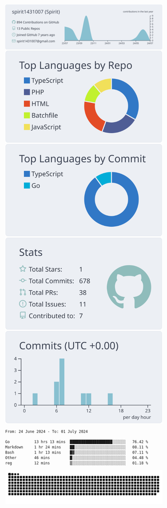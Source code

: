 [![](https://raw.githubusercontent.com/spirit1431007/spirit1431007/master/profile-summary-card-output/nord_bright/0-profile-details.svg)](https://git.io/spiritx)
[![](https://raw.githubusercontent.com/spirit1431007/spirit1431007/master/profile-summary-card-output/nord_bright/1-repos-per-language.svg)](https://git.io/spiritx) [![](https://raw.githubusercontent.com/spirit1431007/spirit1431007/master/profile-summary-card-output/nord_bright/2-most-commit-language.svg)](https://git.io/spiritx)
[![](https://raw.githubusercontent.com/spirit1431007/spirit1431007/master/profile-summary-card-output/nord_bright/3-stats.svg)](https://git.io/spiritx) [![](https://raw.githubusercontent.com/spirit1431007/spirit1431007/master/profile-summary-card-output/nord_bright/4-productive-time.svg)](https://git.io/spiritx)

<!--START_SECTION:waka-->

```txt
From: 24 June 2024 - To: 01 July 2024

Go           13 hrs 13 mins  ███████████████████░░░░░░   76.42 %
Markdown     1 hr 24 mins    ██░░░░░░░░░░░░░░░░░░░░░░░   08.11 %
Bash         1 hr 13 mins    █▓░░░░░░░░░░░░░░░░░░░░░░░   07.11 %
Other        46 mins         █░░░░░░░░░░░░░░░░░░░░░░░░   04.48 %
reg          12 mins         ▒░░░░░░░░░░░░░░░░░░░░░░░░   01.18 %
```

<!--END_SECTION:waka-->

![contribution](https://github.com/spirit1431007/spirit1431007/blob/output/github-contribution-grid-snake.svg)
